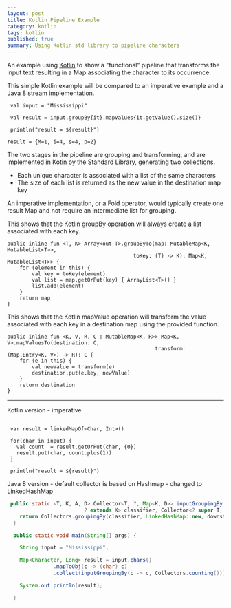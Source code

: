 ```yaml
---
layout: post
title: Kotlin Pipeline Example
category: kotlin
tags: kotlin
published: true
summary: Using Kotlin std library to pipeline characters
---
```


An example using [Kotlin](http://kotlinlang.org) to show a "functional" pipeline that transforms the input text   resulting in a Map associating the character to its occurrence.

This simple Kotlin example will be compared to an imperative example and a Java 8 stream implementation.

~~~
 val input = "Mississippi"

 val result = input.groupBy{it}.mapValues{it.getValue().size()}

 println("result = ${result}")
~~~

~~~
result = {M=1, i=4, s=4, p=2}
~~~

The two stages in the pipeline are grouping and transforming, and are implemented in Kotin by the Standard Library, generating two collections.

+ Each unique character is associated with a list of the same characters
+ The size of each list is returned as the new value in the destination map key

An imperative implementation, or a Fold operator, would typically  create one result Map and not require an intermediate list for grouping.

This shows that the Kotlin groupBy operation will always create a list associated with each key.

~~~
public inline fun <T, K> Array<out T>.groupByTo(map: MutableMap<K, MutableList<T>>, 
                                         toKey: (T) -> K): Map<K, MutableList<T>> {
    for (element in this) {
        val key = toKey(element)
        val list = map.getOrPut(key) { ArrayList<T>() }
        list.add(element)
    }
    return map
}
~~~

This shows that the Kotlin mapValue operation will transform the value associated with each key in a destination map using the provided function.

~~~
public inline fun <K, V, R, C : MutableMap<K, R>> Map<K, V>.mapValuesTo(destination: C,
                                                transform: (Map.Entry<K, V>) -> R): C {
    for (e in this) {
        val newValue = transform(e)
        destination.put(e.key, newValue)
    }
    return destination
}
~~~

___

Kotlin version - imperative

~~~

 var result = linkedMapOf<Char, Int>()

 for(char in input) {
   val count  = result.getOrPut(char, {0})
   result.put(char, count.plus(1))
 }

 println("result = ${result}")

~~~


Java 8 version - default collector is based on Hashmap - changed to LinkedHashMap

~~~java
 public static <T, K, A, D> Collector<T, ?, Map<K, D>> inputGroupingBy(Function<? super T,
                         ? extends K> classifier, Collector<? super T, A, D> downstream) {
    return Collectors.groupingBy(classifier, LinkedHashMap::new, downstream);
  }

  public static void main(String[] args) {

    String input = "Mississippi";

    Map<Character, Long> result = input.chars()
               .mapToObj(c -> (char) c)
               .collect(inputGroupingBy(c -> c, Collectors.counting()));

    System.out.println(result);

  }
~~~

